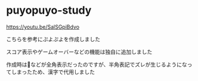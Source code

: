 # puyopuyo-study
https://youtu.be/SalSGpiBdvo

こちらを参考にぷよぷよを作成しました

スコア表示やゲームオーバーなどの機能は独自に追加しました

作成時は🔳などが全角表示だったのですが、半角表記でズレが生じるようになってしまったため、漢字で代用しました
